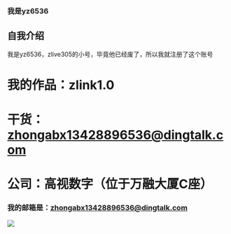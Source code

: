 ### 我是yz6536

## 自我介绍

我是yz6536，zlive305的小号，毕竟他已经废了，所以我就注册了这个账号

# 我的作品：zlink1.0
# 干货：zhongabx13428896536@dingtalk.com
# 公司：高视数字（位于万融大厦C座）

### 我的邮箱是：zhongabx13428896536@dingtalk.com

<img src="https://zy.yunqishi8.com/uploads/allimg/200622/23-200622114551-50.jpg">

